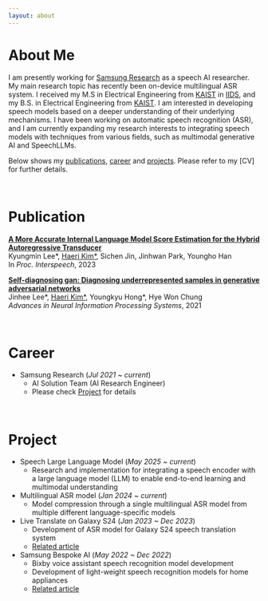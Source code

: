 ```yaml
---
layout: about 
---
```


# About Me
I am presently working for [Samsung Research](https://research.samsung.com/) as a speech AI researcher. My main research topic has recently been on-device multilingual ASR system. I received my M.S in Electrical Engineering from [KAIST](https://www.kaist.ac.kr/en/) in [IIDS](https://iids.kaist.ac.kr/), and my B.S. in Electrical Engineering from [KAIST](https://www.kaist.ac.kr/en/). I am interested in developing speech models based on a deeper understanding of their underlying mechanisms. I have been working on automatic speech recognition (ASR), and I am currently expanding my research interests to integrating speech models with techniques from various fields, such as multimodal generative AI and SpeechLLMs.

Below shows my [publications](#publication), [career](#career) and [projects](#project). Please refer to my [CV] for further details.  

<br/>

# Publication
**[A More Accurate Internal Language Model Score Estimation for the Hybrid Autoregressive Transducer](https://www.isca-archive.org/interspeech_2023/lee23b_interspeech.pdf)**\
Kyungmin Lee\*, <ins>Haeri Kim\*</ins>, Sichen Jin, Jinhwan Park, Youngho Han\
In *Proc. Interspeech*, 2023


**[Self-diagnosing gan: Diagnosing underrepresented samples in generative adversarial networks](https://proceedings.neurips.cc/paper_files/paper/2021/file/0ebcc77dc72360d0eb8e9504c78d38bd-Paper.pdf)**\
Jinhee Lee\*, <ins>Haeri Kim\*</ins>, Youngkyu Hong\*, Hye Won Chung\
*Advances in Neural Information
Processing Systems*, 2021

<br/>

# Career
- Samsung Research (*Jul 2021 ~ current*)
  - AI Solution Team (AI Research Engineer)
  - Please check [Project](#project) for details

<br/>

# Project
- Speech Large Language Model (*May 2025 ~ current*)
  - Research and implementation for integrating a speech encoder with a large language model (LLM) to enable end-to-end learning and multimodal understanding
- Multilingual ASR model (*Jan 2024 ~ current*)
  - Model compression through a single multilingual ASR model from multiple different language-specific models
- Live Translate on Galaxy S24 (*Jan 2023 ~ Dec 2023*)
  - Development of ASR model for Galaxy S24 speech translation system
  - [Related article](https://news.samsung.com/global/galaxy-unpacked-2024-breaking-language-barriers-trying-out-ai-powered-live-translate-on-galaxy-s24-ultra-in-san-jose-ca)
- Samsung Bespoke AI (*May 2022 ~ Dec 2022*)
  - Bixby voice assistant speech recognition model development
  - Development of light-weight speech recognition models for home appliances
  - [Related article](https://news.samsung.com/global/ai-for-all-samsung-bespoke-ai-takes-accessibility-a-step-forward)

